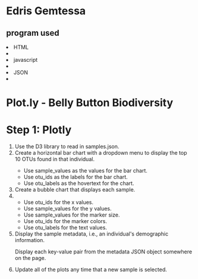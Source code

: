 <h1>Edris Gemtessa</h1>
<h2>program used</h2>
<li>HTML<li>
  <li>javascript<li>
<li>JSON<li>

<h1>Plot.ly  - Belly Button Biodiversity
</h1>
<h1>Step 1: Plotly</h1>

<ol>
  <li>Use the D3 library to read in samples.json.</li>


<li>Create a horizontal bar chart with a dropdown menu to display the top 10 OTUs found in that individual.</li>



<ul>
  <li>Use sample_values as the values for the bar chart.</li>


<li>Use otu_ids as the labels for the bar chart.</li>


<li>Use otu_labels as the hovertext for the chart.</li>


</ul>
<li>Create a bubble chart that displays each sample.<li>
<ul>
<li>Use otu_ids for the x values.</li>


<li>Use sample_values for the y values.</li>


<li>Use sample_values for the marker size.</li>


<li>Use otu_ids for the marker colors.</li>


<li>Use otu_labels for the text values.</li>

</ul>

  <li>Display the sample metadata, i.e., an individual's demographic information.


Display each key-value pair from the metadata JSON object somewhere on the page.</li>
<li>Update all of the plots any time that a new sample is selected.</>
</ol>


